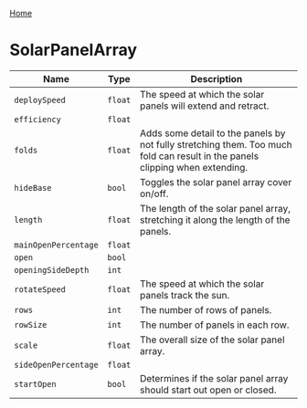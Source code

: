 [Home](https://wnp78.github.io/Sr2Xml/)

# SolarPanelArray


|Name|Type|Description|
|--|--|--|
|`deploySpeed`|`float`|The speed at which the solar panels will extend and retract.|
|`efficiency`|`float`||
|`folds`|`float`|Adds some detail to the panels by not fully stretching them. Too much fold can result in the panels clipping when extending.|
|`hideBase`|`bool`|Toggles the solar panel array cover on/off.|
|`length`|`float`|The length of the solar panel array, stretching it along the length of the panels.|
|`mainOpenPercentage`|`float`||
|`open`|`bool`||
|`openingSideDepth`|`int`||
|`rotateSpeed`|`float`|The speed at which the solar panels track the sun.|
|`rows`|`int`|The number of rows of panels.|
|`rowSize`|`int`|The number of panels in each row.|
|`scale`|`float`|The overall size of the solar panel array.|
|`sideOpenPercentage`|`float`||
|`startOpen`|`bool`|Determines if the solar panel array should start out open or closed.|


